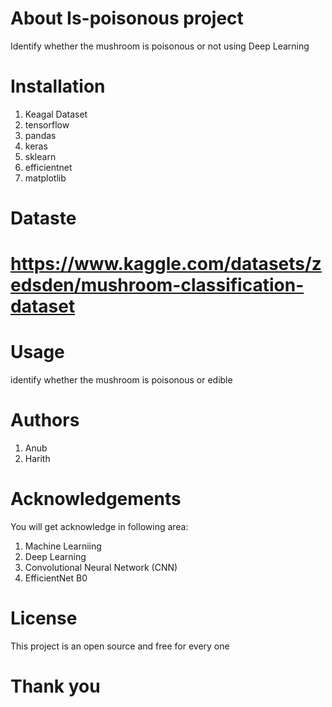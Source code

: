 # About Is-poisonous project
Identify whether the mushroom is poisonous or not using Deep Learning

# Installation
1. Keagal Dataset
2. tensorflow
3. pandas
4. keras
5. sklearn
6. efficientnet
7. matplotlib

# Dataste 
# https://www.kaggle.com/datasets/zedsden/mushroom-classification-dataset


# Usage
identify whether the mushroom is poisonous or edible

# Authors
1. Anub 
2. Harith 

# Acknowledgements
You will get acknowledge in following area:
1. Machine Learniing
2. Deep Learning
3. Convolutional Neural Network (CNN)
4. EfficientNet B0

# License
This project is an open source and free for every one

# Thank you



